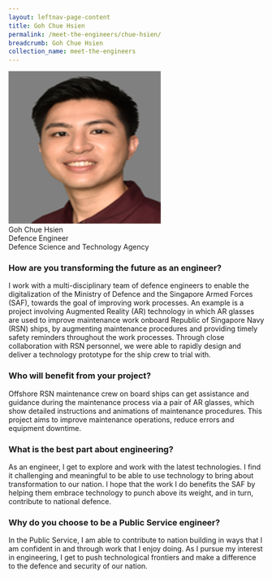 ```yaml
---
layout: leftnav-page-content
title: Goh Chue Hsien
permalink: /meet-the-engineers/chue-hsien/
breadcrumb: Goh Chue Hsien
collection_name: meet-the-engineers
---
```


<img src="/images/Goh Chue Hsien.jpg" width="300" height="300">
<br> Goh Chue Hsien
<br> Defence Engineer
<br> Defence Science and Technology Agency

### How are you transforming the future as an engineer?
I work with a multi-disciplinary team of defence engineers to enable the digitalization of the Ministry of Defence and the Singapore Armed Forces (SAF), towards the goal of improving work processes. An example is a project involving Augmented Reality (AR) technology in which AR glasses are used to improve maintenance work onboard Republic of Singapore Navy (RSN) ships, by augmenting maintenance procedures and providing timely safety reminders throughout the work processes. Through close collaboration with RSN personnel, we were able to rapidly design and deliver a technology prototype for the ship crew to trial with.

### Who will benefit from your project?
Offshore RSN maintenance crew on board ships can get assistance and guidance during the maintenance process via a pair of AR glasses, which show detailed instructions and animations of maintenance procedures. This project aims to improve maintenance operations, reduce errors and equipment downtime.

### What is the best part about engineering?
As an engineer, I get to explore and work with the latest technologies. I find it challenging and meaningful to be able to use technology to bring about transformation to our nation. I hope that the work I do benefits the SAF by helping them embrace technology to punch above its weight, and in turn, contribute to national defence.

### Why do you choose to be a Public Service engineer?
In the Public Service, I am able to contribute to nation building in ways that I am confident in and through work that I enjoy doing. As I pursue my interest in engineering, I get to push technological frontiers and make a difference to the defence and security of our nation.
